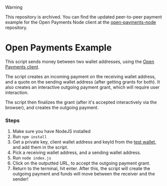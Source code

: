 > [!WARNING]
> This repository is archived. You can find the updated peer-to-peer payment example for the Open Payments Node client at the [open-payments-node](https://github.com/interledger/open-payments-node/tree/main/examples/peer-to-peer) repository.

# Open Payments Example

This script sends money between two wallet addresses, using the [Open Payments client](https://github.com/interledger/open-payments/tree/main/packages/open-payments).

The script creates an incoming payment on the receiving wallet address, and a quote on the sending wallet address (after getting grants for both). It also creates an interactive outgoing payment grant, which will require user interaction.

The script then finalizes the grant (after it's accepted interactively via the browser), and creates the outgoing payment.

### Steps

1. Make sure you have NodeJS installed
2. Run `npm install`
3. Get a private key, client wallet address and keyId from the [test wallet](https://wallet.interledger-test.dev/), and add them in the script.
4. Pick a receiving wallet address, and a sending wallet address.
5. Run `node index.js`
6. Click on the outputted URL, to accept the outgoing payment grant.
7. Return to the terminal, hit enter. After this, the script will create the outgoing payment and funds will move between the receiver and the sender!
